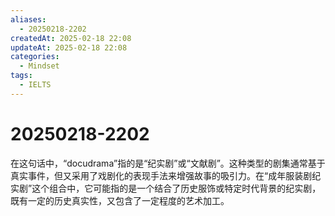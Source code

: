 ```yaml
---
aliases:
  - 20250218-2202
createdAt: 2025-02-18 22:08
updateAt: 2025-02-18 22:08
categories:
  - Mindset
tags:
  - IELTS
---
```

# 20250218-2202
在这句话中，“docudrama”指的是“纪实剧”或“文献剧”。这种类型的剧集通常基于真实事件，但又采用了戏剧化的表现手法来增强故事的吸引力。在“成年服装剧纪实剧”这个组合中，它可能指的是一个结合了历史服饰或特定时代背景的纪实剧，既有一定的历史真实性，又包含了一定程度的艺术加工。

